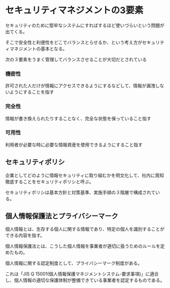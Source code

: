 # セキュリティマネジメントの3要素

セキュリティのために堅牢なシステムにすればするほど使いづらいという問題が出てくる。  

そこで安全性と利便性をどこでバランスとらせるか、という考え方がセキュリティマネジメントの基本となる。  

次の３要素をうまく管理してバランスさせることが大切だとされている

### 機密性

許可された人だけが情報にアクセスできるようにするなどして、情報が漏洩しないようにすることを指す

### 完全性

情報が書き換えられたりすることなく、完全な状態を保っていること指す

### 可用性

利用者が必要な時に必要な情報資産を使用できるようにすること指す

## セキュリティポリシ

企業としてどのように情報セキュリティに取り組むかを明文化して、社内に周知徹底することをセキュリティポリシと呼ぶ。  

セキュリティポリシは基本方針と対策基準、実施手順の３階層で構成されている。  


## 個人情報保護法とプライバシーマーク

個人情報とは、生存する個人に関する情報であり、特定の個人を識別することができる内容を指す。  

個人情報保護法とは、こうした個人情報を事業者が適切に扱うためのルールを定めたもの。  

個人情報に関する認定制度として、プライバシーマーク制度がある。  

これは「JIS Q 15001(個人情報保護マネジメントシステム-要求事項)」に適合し、個人情報の適切な保護体制が整備できている事業者を認定するものである。  


